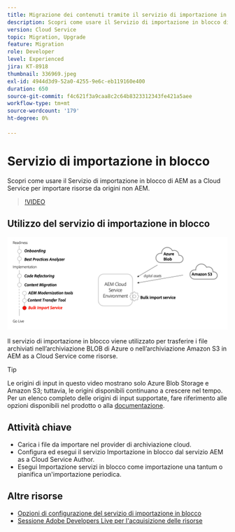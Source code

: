 ```yaml
---
title: Migrazione dei contenuti tramite il servizio di importazione in blocco
description: Scopri come usare il Servizio di importazione in blocco di AEM as a Cloud Service per importare risorse da origini non AEM.
version: Cloud Service
topic: Migration, Upgrade
feature: Migration
role: Developer
level: Experienced
jira: KT-8918
thumbnail: 336969.jpeg
exl-id: 4944d3d9-52a0-4255-9e6c-eb119160e400
duration: 650
source-git-commit: f4c621f3a9caa8c2c64b8323312343fe421a5aee
workflow-type: tm+mt
source-wordcount: '179'
ht-degree: 0%

---
```


# Servizio di importazione in blocco

Scopri come usare il Servizio di importazione in blocco di AEM as a Cloud Service per importare risorse da origini non AEM.



>[!VIDEO](https://video.tv.adobe.com/v/336969?quality=12&learn=on)

## Utilizzo del servizio di importazione in blocco

![Ciclo di vita servizio importazione in blocco](../assets/bulk-import-service.png)

Il servizio di importazione in blocco viene utilizzato per trasferire i file archiviati nell’archiviazione BLOB di Azure o nell’archiviazione Amazon S3 in AEM as a Cloud Service come risorse.

>[!TIP]
>
> Le origini di input in questo video mostrano solo Azure Blob Storage e Amazon S3; tuttavia, le origini disponibili continuano a crescere nel tempo. Per un elenco completo delle origini di input supportate, fare riferimento alle opzioni disponibili nel prodotto o alla [documentazione](https://experienceleague.adobe.com/docs/experience-manager-cloud-service/content/assets/manage/add-assets.html#bulk-upload).

## Attività chiave

+ Carica i file da importare nel provider di archiviazione cloud.
+ Configura ed esegui il servizio Importazione in blocco dal servizio AEM as a Cloud Service Author.
+ Esegui Importazione servizi in blocco come importazione una tantum o pianifica un&#39;importazione periodica.

## Altre risorse

+ [Opzioni di configurazione del servizio di importazione in blocco](https://experienceleague.adobe.com/docs/experience-manager-cloud-service/content/assets/manage/add-assets.html#configure-bulk-ingestor-tool)
+ [Sessione Adobe Developers Live per l&#39;acquisizione delle risorse](https://experienceleague.adobe.com/docs/adobe-developers-live-events/events/2021/feb2021/asset-bulk-ingestion.html)


